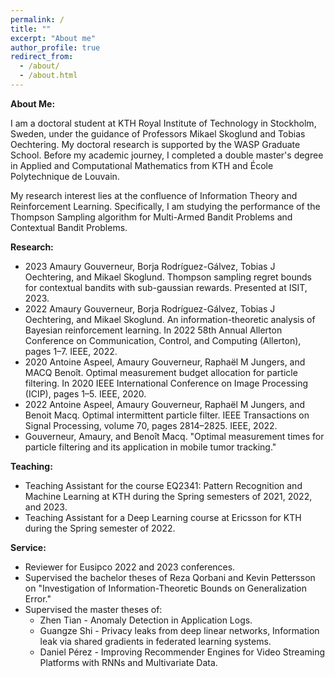 ```yaml
---
permalink: /
title: ""
excerpt: "About me"
author_profile: true
redirect_from: 
  - /about/
  - /about.html
---
```


**About Me:**

I am a doctoral student at KTH Royal Institute of Technology in Stockholm, Sweden, under the guidance of Professors Mikael Skoglund and Tobias Oechtering. My doctoral research is supported by the WASP Graduate School. Before my academic journey, I completed a double master's degree in Applied and Computational Mathematics from KTH and École Polytechnique de Louvain.  

My research interest lies at the confluence of Information Theory and Reinforcement Learning. Specifically, I am studying the performance of the Thompson Sampling algorithm for Multi-Armed Bandit Problems and Contextual Bandit Problems.

**Research:**

- 2023 Amaury Gouverneur, Borja Rodríguez-Gálvez, Tobias J Oechtering, and Mikael Skoglund. Thompson sampling regret bounds for contextual bandits with sub-gaussian rewards. Presented at ISIT, 2023.
- 2022 Amaury Gouverneur, Borja Rodríguez-Gálvez, Tobias J Oechtering, and Mikael Skoglund. An information-theoretic analysis of Bayesian reinforcement learning. In 2022 58th Annual Allerton Conference on Communication, Control, and Computing (Allerton), pages 1–7. IEEE, 2022.
- 2020 Antoine Aspeel, Amaury Gouverneur, Raphaël M Jungers, and MACQ Benoît. Optimal measurement budget allocation for particle filtering. In 2020 IEEE International Conference on Image Processing (ICIP), pages 1–5. IEEE, 2020.
- 2022 Antoine Aspeel, Amaury Gouverneur, Raphaël M Jungers, and Benoit Macq. Optimal intermittent particle filter. IEEE Transactions on Signal Processing, volume 70, pages 2814–2825. IEEE, 2022.
- Gouverneur, Amaury, and Benoît Macq. "Optimal measurement times for particle filtering and its application in mobile tumor tracking."

**Teaching:**

- Teaching Assistant for the course EQ2341: Pattern Recognition and Machine Learning at KTH during the Spring semesters of 2021, 2022, and 2023.
- Teaching Assistant for a Deep Learning course at Ericsson for KTH during the Spring semester of 2022.

**Service:**

- Reviewer for Eusipco 2022 and 2023 conferences.
- Supervised the bachelor theses of Reza Qorbani and Kevin Pettersson on "Investigation of Information-Theoretic Bounds on Generalization Error."
- Supervised the master theses of:
  - Zhen Tian - Anomaly Detection in Application Logs.
  - Guangze Shi - Privacy leaks from deep linear networks, Information leak via shared gradients in federated learning systems.
  - Daniel Pérez - Improving Recommender Engines for Video Streaming Platforms with RNNs and Multivariate Data.
